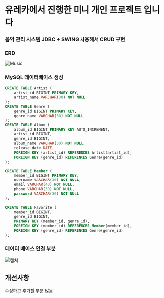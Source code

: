 # 유레카에서 진행한 미니 개인 프로젝트 입니다     
### 음악 관리 시스템 JDBC + SWING 사용해서 CRUD 구현   

### ERD
![Music](https://github.com/user-attachments/assets/ab44df23-b327-4e40-8fd1-d8dd25faff42)


### MySQL 데이터베이스 생성
```sql
CREATE TABLE Artist (
    artist_id BIGINT PRIMARY KEY,
    artist_name VARCHAR(30) NOT NULL
);
CREATE TABLE Genre (
    genre_id BIGINT PRIMARY KEY,
    genre_name VARCHAR(30) NOT NULL
);
CREATE TABLE Album (
    album_id BIGINT PRIMARY KEY AUTO_INCREMENT,
    artist_id BIGINT,
    genre_id BIGINT,
    album_name VARCHAR(30) NOT NULL,
    release_date DATE,
    FOREIGN KEY (artist_id) REFERENCES Artist(artist_id),
    FOREIGN KEY (genre_id) REFERENCES Genre(genre_id)
);

CREATE TABLE Member (
    member_id BIGINT PRIMARY KEY,
    username VARCHAR(30) NOT NULL,
    email VARCHAR(40) NOT NULL,
    phone VARCHAR(30) NOT NULL,
    password VARCHAR(30) NOT NULL
);

CREATE TABLE Favorite (
    member_id BIGINT,
    genre_id BIGINT,
    PRIMARY KEY (member_id, genre_id),
    FOREIGN KEY (member_id) REFERENCES Member(member_id),
    FOREIGN KEY (genre_id) REFERENCES Genre(genre_id)
);
```
### 데이터 베이스 연결 부분
![캡처](https://github.com/user-attachments/assets/f570c2ce-b1d3-4ea3-abd5-df2617c1d508)

## 개선사항
수정하고 추가할 부분 많음
